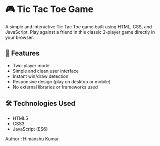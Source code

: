 # 🎮 Tic Tac Toe Game

A simple and interactive Tic Tac Toe game built using HTML, CSS, and JavaScript. Play against a friend in this classic 2-player game directly in your browser.

## 🧩 Features

- Two-player mode
- Simple and clean user interface
- Instant win/draw detection
- Responsive design (play on desktop or mobile)
- No external libraries or frameworks used

## 🛠️ Technologies Used

- HTML5
- CSS3
- JavaScript (ES6)

Author : Himanshu Kumar
